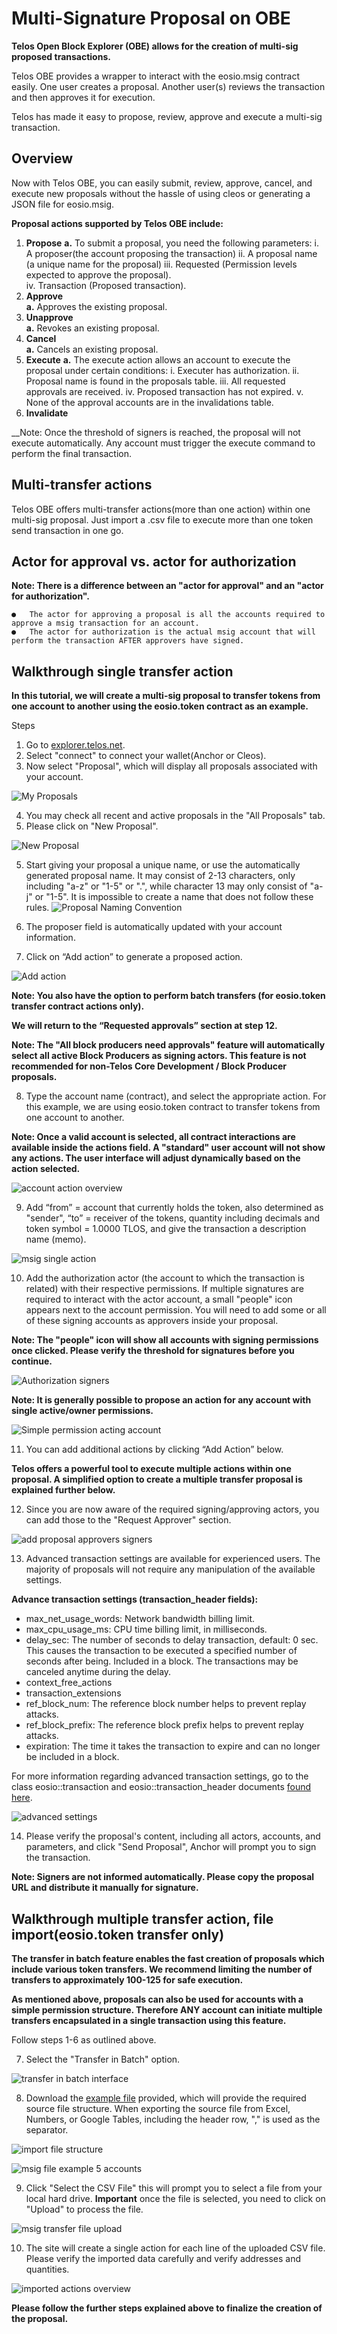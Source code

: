 # Multi-Signature Proposal on OBE


__Telos Open Block Explorer (OBE) allows for the creation of multi-sig proposed transactions.__
 
Telos OBE provides a wrapper to interact with the eosio.msig contract easily. One user creates a proposal. Another user(s) reviews the transaction and then approves it for execution.  

Telos has made it easy to propose, review, approve and execute a multi-sig transaction. 

## Overview

Now with Telos OBE, you can easily submit, review, approve, cancel, and execute new proposals without the hassle of using cleos or generating a JSON file for eosio.msig.


__Proposal actions supported by Telos OBE include:__

1. __Propose__ 
    __a.__ To submit a proposal, you need the following parameters:
        i.      A proposer(the account proposing the transaction)
        ii.     A proposal name (a unique name for the proposal)
        iii.	   Requested (Permission levels expected to approve the proposal).  
        iv.     Transaction (Proposed transaction).
2. __Approve__  
    __a.__ Approves the existing proposal.
3. __Unapprove__  
    __a.__ Revokes an existing proposal.
4. __Cancel__  
    __a.__ Cancels an existing proposal.
5. __Execute__
    __a.__ The execute action allows an account to execute the proposal under certain conditions:
        i.	Executer has authorization.
        ii.	Proposal name is found in the proposals table.
        iii. All requested approvals are received.
        iv.	Proposed transaction has not expired.
        v.	None of the approval accounts are in the invalidations table.
6. __Invalidate__

__Note: Once the threshold of signers is reached, the proposal will not execute automatically. Any account must trigger the execute command to perform the final transaction.

## Multi-transfer actions
Telos OBE offers multi-transfer actions(more than one action) within one multi-sig proposal. Just import a .csv file to execute more than one token send transaction in one go.

## Actor for approval vs. actor for authorization

__Note: There is a difference between an "actor for approval" and an "actor for authorization".__

    ●	The actor for approving a proposal is all the accounts required to approve a msig transaction for an account. 
    ●	The actor for authorization is the actual msig account that will perform the transaction AFTER approvers have signed.


## Walkthrough single transfer action

__In this tutorial, we will create a multi-sig proposal to transfer tokens from one account to another using the eosio.token contract as an example.__

Steps

1. Go to [explorer.telos.net](https://explorer.telos.net).
2. Select "connect" to connect your wallet(Anchor or Cleos).
3. Now select "Proposal", which will display all proposals associated with your account.

![My Proposals](https://user-images.githubusercontent.com/39388424/201343168-3e4c673d-a2d4-4943-a81f-1be7b8dcb9a6.png)

4. You may check all recent and active proposals in the "All Proposals" tab.
5. Please click on "New Proposal".

![New Proposal](https://user-images.githubusercontent.com/39388424/201343588-960d447c-6106-48dd-bd1f-db5f6bada64e.png)

5. Start giving your proposal a unique name, or use the automatically generated proposal name. It may consist of 2-13 characters, only including "a-z" or "1-5" or ".", while character 13 may only consist of "a-j" or "1-5". It is impossible to create a name that does not follow these rules.
![Proposal Naming Convention](https://user-images.githubusercontent.com/39388424/201345434-bd7557bc-c44d-496b-a66d-aae9b829f3c8.png)

6. The proposer field is automatically updated with your account information.
7. Click on “Add action” to generate a proposed action.

![Add action](https://user-images.githubusercontent.com/39388424/201346113-a0e55425-abe0-41b6-b19c-45625b475cfc.png)

__Note: You also have the option to perform batch transfers (for eosio.token transfer contract actions only).__

**We will return to the “Requested approvals” section at step 12.**

__Note: The "All block producers need approvals" feature will automatically select all active Block Producers as signing actors. This feature is not recommended for non-Telos Core Development / Block Producer proposals.__

8. Type the account name (contract), and select the appropriate action. For this example, we are using eosio.token contract to transfer tokens from one account to another.

__Note: Once a valid account is selected, all contract interactions are available inside the actions field. A "standard" user account will not show any actions. The user interface will adjust dynamically based on the action selected.__

![account action overview](https://user-images.githubusercontent.com/39388424/201346837-52c19f74-8072-4da0-9c89-4a31a938e28f.png)

9. Add “from” = account that currently holds the token, also determined as "sender", “to” = receiver of the tokens, quantity including decimals and token symbol = 1.0000 TLOS, and give the transaction a description name (memo).

![msig single action](https://user-images.githubusercontent.com/39388424/201348575-0d7cd8ea-0f0f-4113-940e-69cb5e144919.png)

10. Add the authorization actor (the account to which the transaction is related) with their respective permissions. If multiple signatures are required to interact with the actor account, a small "people" icon appears next to the account permission. You will need to add some or all of these signing accounts as approvers inside your proposal.

__Note: The "people" icon will show all accounts with signing permissions once clicked. Please verify the threshold for signatures before you continue.__

![Authorization signers](https://user-images.githubusercontent.com/39388424/201349819-e5c4287b-7bec-4b64-8fe7-0bb9f91567ca.png)

__Note: It is generally possible to propose an action for any account with single active/owner permissions.__

![Simple permission acting account](https://user-images.githubusercontent.com/39388424/201350588-da0b6984-1dfc-4b3e-a369-e12f141e7d71.png)

11. You can add additional actions by clicking “Add Action” below.

**Telos offers a powerful tool to execute multiple actions within one proposal. A simplified option to create a multiple transfer proposal is explained further below.**

12. Since you are now aware of the required signing/approving actors, you can add those to the "Request Approver" section.

![add proposal approvers signers](https://user-images.githubusercontent.com/39388424/201351660-489e30c9-466d-4e44-a0af-fe946c1dbea0.png)

13. Advanced transaction settings are available for experienced users. The majority of proposals will not require any manipulation of the available settings.

**Advance transaction settings (transaction_header fields):**

- max_net_usage_words: Network bandwidth billing limit.
- max_cpu_usage_ms: CPU time billing limit, in milliseconds.
- delay_sec: The number of seconds to delay transaction, default: 0 sec. This causes the transaction to be executed a specified number of seconds after being. Included in a block. The transactions may be canceled anytime during the delay. 
- context_free_actions
- transaction_extensions
- ref_block_num: The reference block number helps to prevent replay attacks.
- ref_block_prefix: The reference block prefix helps to prevent replay attacks.
- expiration: The time it takes the transaction to expire and can no longer be included in a block.

For more information regarding advanced transaction settings, go to the class eosio::transaction and eosio::transaction_header documents [found here](https://developers.eos.io/manuals/eosio.cdt/v1.6/classeosio_1_1transaction).

![advanced settings](https://user-images.githubusercontent.com/39388424/201353100-4d9fa0d8-022a-4ee4-a70d-f4d3ed81d7a0.png)

14. Please verify the proposal's content, including all actors, accounts, and parameters, and click "Send Proposal", Anchor will prompt you to sign the transaction.

__Note: Signers are not informed automatically. Please copy the proposal URL and distribute it manually for signature.__


## Walkthrough multiple transfer action, file import(eosio.token transfer only)

**The transfer in batch feature enables the fast creation of proposals which include various token transfers. We recommend limiting the number of transfers to approximately 100-125 for safe execution.**

**As mentioned above, proposals can also be used for accounts with a simple permission structure. Therefore ANY account can initiate multiple transfers encapsulated in a single transaction using this feature.**

Follow steps 1-6 as outlined above.

7. Select the "Transfer in Batch" option.

![transfer in batch interface](https://user-images.githubusercontent.com/39388424/201356244-50dee990-22a9-4f76-b58d-01eb8cbadd41.png)

8. Download the [example file](https://explorer.telos.net/examples/msig-transfer-batch.csv) provided, which will provide the required source file structure. When exporting the source file from Excel, Numbers, or Google Tables, including the header row, "," is used as the separator.

![import file structure](https://user-images.githubusercontent.com/39388424/201357620-b9a3d741-e929-47d6-9af6-d7673156fe73.png)

![msig file example 5 accounts](https://user-images.githubusercontent.com/39388424/201358637-3e551e46-2ec5-4fb9-a86c-2c0d2a9bb407.png)

9. Click "Select the CSV File" this will prompt you to select a file from your local hard drive. **Important** once the file is selected, you need to click on "Upload" to process the file.

![msig transfer file upload](https://user-images.githubusercontent.com/39388424/201358888-387932c4-c5c9-4571-9cf0-6a9fed64f20a.png)

10. The site will create a single action for each line of the uploaded CSV file. Please verify the imported data carefully and verify addresses and quantities.

![imported actions overview](https://user-images.githubusercontent.com/39388424/201359417-404dfd96-d543-445a-9fb7-e18afeea3c20.png)

**Please follow the further steps explained above to finalize the creation of the proposal.**
